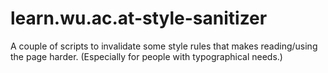learn.wu.ac.at-style-sanitizer
==============================

A couple of scripts to invalidate some style rules that makes reading/using the page harder. (Especially for people with typographical needs.)
